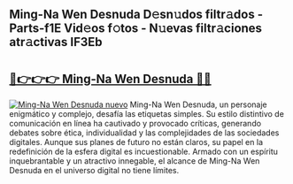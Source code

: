 ## Ming-Na Wen Desnuda D𝚎sn𝚞dos filtr𝚊dos - Parts-f1E Vid𝚎os f𝚘tos - N𝚞evas filtr𝚊ciones atr𝚊ctivas IF3Eb

# <h2><a href="http://mb8b32.tromn.icu/?c=Ming-Na+Wen+Desnuda">🔗👉👉👉 Ming-Na Wen Desnuda 🔗🔗</a></h2>

[![Ming-Na Wen Desnuda nuevo](https://i.imgur.com/pEAQMta.gif)](http://mb8b32.tromn.icu/?c=Ming-Na+Wen+Desnuda)
Ming-Na Wen Desnuda, un personaje enigmático y complejo, desafía las etiquetas simples. Su estilo distintivo de comunicación en línea ha cautivado y provocado críticas, generando debates sobre ética, individualidad y las complejidades de las sociedades digitales. Aunque sus planes de futuro no están claros, su papel en la redefinición de la esfera digital es incuestionable. Armado con un espíritu inquebrantable y un atractivo innegable, el alcance de Ming-Na Wen Desnuda en el universo digital no tiene límites.
